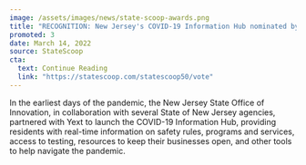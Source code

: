 ```yaml
---
image: /assets/images/news/state-scoop-awards.png
title: "RECOGNITION: New Jersey's COVID-19 Information Hub nominated by StateScoop for State IT Innovation of the Year"
promoted: 3
date: March 14, 2022
source: StateScoop
cta:
  text: Continue Reading
  link: "https://statescoop.com/statescoop50/vote"
---
```


In the earliest days of the pandemic, the New Jersey State Office of Innovation, in collaboration with several State of New Jersey agencies, partnered with Yext to launch the COVID-19 Information Hub, providing residents with real-time information on safety rules, programs and services, access to testing, resources to keep their businesses open, and other tools to help navigate the pandemic.
